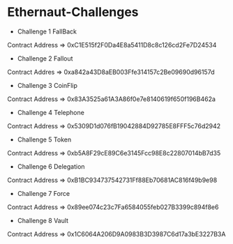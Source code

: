 # Ethernaut-Challenges

- Challenge 1 FallBack

Contract Address => 0xC1E515f2F0Da4E8a5411D8c8c126cd2Fe7D24534

- Challenge 2 Fallout

Contract Addres => 0xa842a43D8aEB003Ffe314157c2Be09690d96157d

- Challenge 3 CoinFlip

Contract Address => 0x83A3525a61A3A86f0e7e8140619f650f196B462a

- Challenge 4 Telephone

Contract Address => 0x5309D1d076fB19042884D92785E8FFF5c76d2942

- Challenge 5 Token

Contract Address => 0xb5A8F29cE89C6e3145Fcc98E8c22807014bB7d35

- Challenge 6 Delegation

Contract Address => 0xB1BC934737542731Ff88Eb70681AC816f49b9e98

- Challenge 7 Force

Contract Address => 0x89ee074c23c7Fa6584055feb027B3399c894f8e6

- Challenge 8 Vault

Contract Address => 0x1C6064A206D9A0983B3D3987C6d17a3bE3227B3A